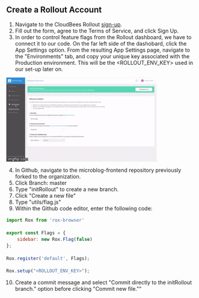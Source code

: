 ## Create a Rollout Account
1. Navigate to the CloudBees Rollout [sign-up](https://app.rollout.io/signup).
2. Fill out the form, agree to the Terms of Service, and click Sign Up.
3. In order to control feature flags from the Rollout dashboard, we have to connect it to our code. On the far left side of the dashobard, click the App Settings option. From the resulting App Settings page, navigate to the "Environments" tab, and copy your unique key associated with the Production environment. This will be the <ROLLOUT_ENV_KEY> used in our set-up later on.
<p><img src="img/rollout/RolloutEnvKey.gif" width="400" align="middle" />

4. In Github, navigate to the microblog-frontend repository previously forked to the organization.
5. Click Branch: master
6. Type "initRollout" to create a new branch.
7. Click "Create a new file"
8. Type "utils/flag.js"
9. Within the Github code editor, enter the following code:
```javascript
import Rox from 'rox-browser'

export const Flags = {
	sidebar: new Rox.Flag(false)
};

Rox.register('default', Flags);

Rox.setup("<ROLLOUT_ENV_KEY>");
```
10. Create a commit message and select "Commit directly to the initRollout branch." option before clicking "Commit new file.""